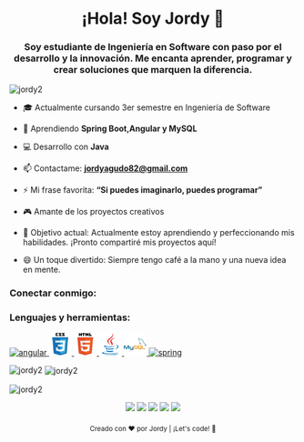 <h1 align="center">¡Hola! Soy Jordy 👋</h1>
<h3 align="center">Soy estudiante de Ingeniería en Software con paso por el desarrollo y la innovación. Me encanta aprender, programar y crear soluciones que marquen la diferencia.</h3>

<p align="left"> <img src="https://komarev.com/ghpvc/?username=jordy2&label=Profile%20views&color=0e75b6&style=flat" alt="jordy2" /> </p>

- 🎓 Actualmente cursando 3er semestre en Ingeniería de Software

- 🌱 Aprendiendo **Spring Boot,Angular y MySQL**

- 💻 Desarrollo con **Java**

- 📫 Contactame: **jordyagudo82@gmail.com**

- ⚡ Mi frase favorita: **“Si puedes imaginarlo, puedes programar”**

- 🎮 Amante de los proyectos creativos

- 🎯 Objetivo actual: Actualmente estoy aprendiendo y perfeccionando mis habilidades. ¡Pronto compartiré mis proyectos aquí!

- 😄 Un toque divertido: Siempre tengo café a la mano y una nueva idea en mente. 

<h3 align="left">Conectar conmigo:</h3>
<p align="left">

</p>

<h3 align="left">Lenguajes y herramientas:</h3>
<p align="left"> <a href="https://angular.io" target="_blank" rel="noreferrer"> <img src="https://angular.io/assets/images/logos/angular/angular.svg" alt="angular" width="40" height="40"/> </a> <a href="https://www.w3schools.com/css/" target="_blank" rel="noreferrer"> <img src="https://raw.githubusercontent.com/devicons/devicon/master/icons/css3/css3-original-wordmark.svg" alt="css3" width="40" height="40"/> </a> <a href="https://www.w3.org/html/" target="_blank" rel="noreferrer"> <img src="https://raw.githubusercontent.com/devicons/devicon/master/icons/html5/html5-original-wordmark.svg" alt="html5" width="40" height="40"/> </a> <a href="https://www.java.com" target="_blank" rel="noreferrer"> <img src="https://raw.githubusercontent.com/devicons/devicon/master/icons/java/java-original.svg" alt="java" width="40" height="40"/> </a> <a href="https://www.mysql.com/" target="_blank" rel="noreferrer"> <img src="https://raw.githubusercontent.com/devicons/devicon/master/icons/mysql/mysql-original-wordmark.svg" alt="mysql" width="40" height="40"/> </a> <a href="https://spring.io/" target="_blank" rel="noreferrer"> <img src="https://www.vectorlogo.zone/logos/springio/springio-icon.svg" alt="spring" width="40" height="40"/> </a> </p>

<p><img align="left" src="https://github-readme-stats.vercel.app/api/top-langs?username=jordy2&show_icons=true&locale=en&layout=compact" alt="jordy2" /></p>

<p> <img align="center" src="https://github-readme-stats.vercel.app/api?username=jordy2&show_icons=true&locale=en" alt="jordy2" /></p>

<p><img align="center" src="https://github-readme-streak-stats.herokuapp.com/?user=jordy2&" alt="jordy2" /></p>

<p align="center">
  <img src="https://img.shields.io/badge/Java-ED8B00?style=for-the-badge&logo=java&logoColor=white"/>  
  <img src="https://img.shields.io/badge/Spring%20Boot-6DB33F?style=for-the-badge&logo=spring&logoColor=white"/>  
  <img src="https://img.shields.io/badge/Angular-DD0031?style=for-the-badge&logo=angular&logoColor=white"/>  
  <img src="https://img.shields.io/badge/MySQL-4479A1?style=for-the-badge&logo=mysql&logoColor=white"/>  
  <img src="https://img.shields.io/badge/Linux-FCC624?style=for-the-badge&logo=linux&logoColor=black"/>  
</p>

<footer align="center">
  <sub>Creado con ❤️ por Jordy | ¡Let's code! 🚀</sub>
</footer>
